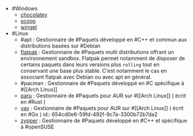 - #Windows
	- [chocolatey](https://chocolatey.org/)
	- [scoop](https://scoop.sh/)
	- [winget](https://learn.microsoft.com/en-us/windows/package-manager/winget/)
- #Linux
	- #apt : Gestionnaire de #Paquets développé en #C++ et commun aux distributions basées sur #Debian
	- [flatpak](https://flatpak.org/) : Gestionnaire de #Paquets multi distributions offrant un environnement sandbox. Flatpak permet notamment de disposer de certains paquets dans leurs versions plus `rolling` tout en conservant une base plus stable. C'est notamment le cas en associant flatpak avec Debian ou avec apt en général.
	- #pacman : Gestionnaire de #Paquets développé en #C spécifique à #[[Arch Linux]]
	- [paru](https://github.com/Morganamilo/paru) : Gestionnaire de #Paquets pour AUR sur #[[Arch Linux]] ( écrit en #Rust )
	- [yay](https://github.com/Jguer/yay) : Gestionnaire de #Paquets pour AUR sur #[[Arch Linux]] ( écrit en #Go )
	  id:: 654cd0e6-59fd-492f-9c7a-3300b72b7da2
	- [zypper](https://en.opensuse.org/Portal:Zypper) : Gestionnaire de #Paquets développé en #C++ et spécifique à #openSUSE